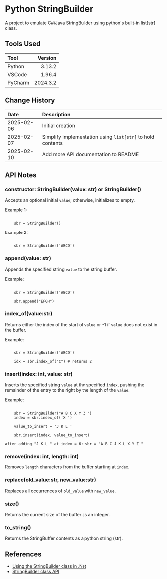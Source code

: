 # Python StringBuilder

A project to emulate C#/Java StringBuilder using python's built-in list[str] class.

## Tools Used

| Tool    |  Version |
|:--------|---------:|
| Python  |   3.13.2 |
| VSCode  |   1.96.4 |
| PyCharm | 2024.3.2 |

## Change History

| Date       | Description                                                |
|:-----------|:-----------------------------------------------------------|
| 2025-02-06 | Initial creation                                           |
| 2025-02-07 | Simplify implementation using `list[str]` to hold contents |
| 2025-02-10 | Add more API documentation to README                       |

## API Notes

### constructor: StringBuilder(value: str) or StringBuilder()
Accepts an optional initial `value`; otherwise, initializes to empty.

Example 1:

<code>
    sbr = StringBuilder()
</code>

Example 2:

<code>
    sbr = StringBuilder('ABCD')
</code>
    

### append(value: str)
Appends the specified string `value` to the string buffer.

Example:

<code>
    sbr = StringBuilder('ABCD')
</code>
<div></div>
<code>    
    sbr.append("EFGH")
</code>

### index_of(value:str)
Returns either the index of the start of `value` or -1 if `value` does not exist in the buffer.


Example:

<code>
    sbr = StringBuilder('ABCD')
</code>
<div></div>
<code> 
    idx = sbr.index_of("C") # returns 2    
</code>

### insert(index: int, value: str)
Inserts the specified string `value` at the specified `index`,
pushing the remainder of the entry to the right by
the length of the `value`.

Example:
<div></div>
<code>
    sbr = StringBuilder("A B C X Y Z ")
    index = sbr.index_of('X ')
</code>
<div></div>
<code>
    value_to_insert = 'J K L '
</code>
<div></div>
<code>
    sbr.insert(index, value_to_insert)
</code>
<div></div>
<code>
after adding "J K L " at index = 6: sbr = "A B C J K L X Y Z "
</code>

### remove(index: int, length: int)
Removes `length` characters from the buffer starting at `index`. 


### replace(old_value:str, new_value:str)
Replaces all occurrences of `old_value` with `new_value`.

### size()
Returns the current size of the buffer as an integer.

### to_string()
Returns the StringBuffer contents as a python string (str).

## References
* [Using the StringBuilder class in .Net](https://learn.microsoft.com/en-us/dotnet/standard/base-types/stringbuilder)
* [StringBuilder class API](https://learn.microsoft.com/en-us/dotnet/api/system.text.stringbuilder?view=net-9.0)